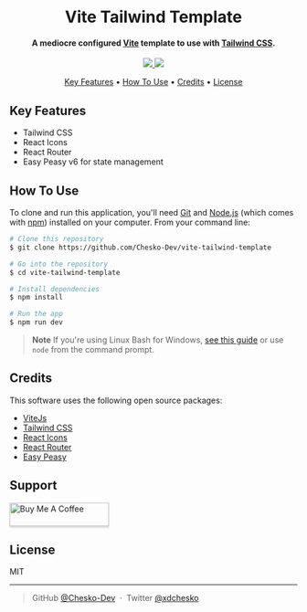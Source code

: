 <h1 align="center">
  <br>
  Vite Tailwind Template
  <br>
</h1>

<h4 align="center">A mediocre configured <a href="http://vitejs.dev" target="_blank">Vite</a> template to use with <a href="http://tailwindcss.com" target="_blank">Tailwind CSS</a>.</h4>

<p align="center">
  <a href="https://saythanks.io/to/cheskoxd">
      <img src="https://img.shields.io/badge/SayThanks.io-%E2%98%BC-1EAEDB.svg">
  </a>
  <a href="https://paypal.me/cheskoxd">
    <img src="https://img.shields.io/badge/$-donate-ff69b4.svg?maxAge=2592000&amp;style=flat">
  </a>
</p>

<p align="center">
  <a href="#key-features">Key Features</a> •
  <a href="#how-to-use">How To Use</a> •
  <a href="#credits">Credits</a> •
  <a href="#license">License</a>
</p>


## Key Features

* Tailwind CSS 
* React Icons 
* React Router 
* Easy Peasy v6 for state management

## How To Use

To clone and run this application, you'll need [Git](https://git-scm.com) and [Node.js](https://nodejs.org/en/download/) (which comes with [npm](http://npmjs.com)) installed on your computer. From your command line:

```bash
# Clone this repository
$ git clone https://github.com/Chesko-Dev/vite-tailwind-template

# Go into the repository
$ cd vite-tailwind-template

# Install dependencies
$ npm install

# Run the app
$ npm run dev
```

> **Note**
> If you're using Linux Bash for Windows, [see this guide](https://www.howtogeek.com/261575/how-to-run-graphical-linux-desktop-applications-from-windows-10s-bash-shell/) or use `node` from the command prompt.



## Credits

This software uses the following open source packages:

- [ViteJs](https://vitejs.dev/)
- [Tailwind CSS](https://tailwindcss.com/)
- [React Icons](https://nodejs.org/)
- [React Router](https://reactrouter.com/en/main)
- [Easy Peasy](https://easy-peasy.dev/)


## Support

<a href="https://www.buymeacoffee.com/cheskodev" target="_blank"><img src="https://www.buymeacoffee.com/assets/img/custom_images/purple_img.png" alt="Buy Me A Coffee" style="height: 41px !important;width: 174px !important;box-shadow: 0px 3px 2px 0px rgba(190, 190, 190, 0.5) !important;-webkit-box-shadow: 0px 3px 2px 0px rgba(190, 190, 190, 0.5) !important;" ></a>


## License

MIT

---


> GitHub [@Chesko-Dev](https://github.com/Chesko-Dev) &nbsp;&middot;&nbsp;
> Twitter [@xdchesko](https://twitter.com/xdchesko)


